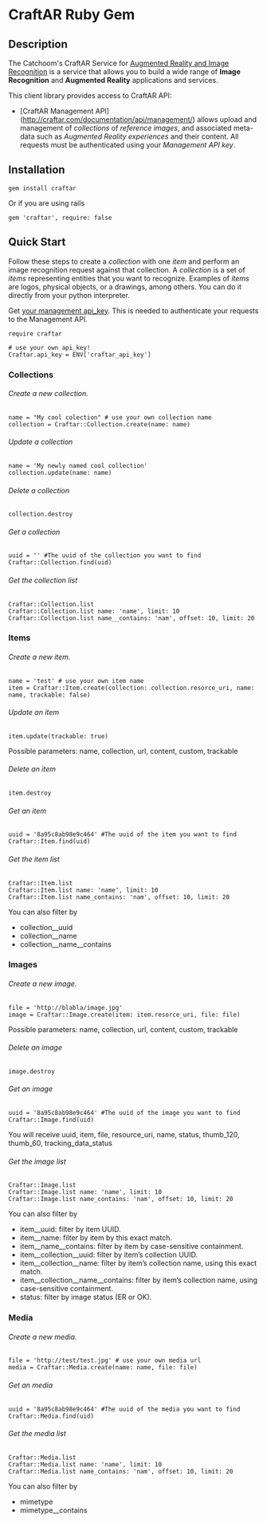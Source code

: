 # CraftAR Ruby Gem

## Description

The Catchoom's CraftAR Service for [Augmented Reality and Image Recognition](http://craftar.com/product/craftar/augmented-reality-and-image-recognition/) is a  service
that allows you to build a wide range of __Image Recognition__ and __Augmented Reality__ applications
and services.

This client library provides access to CraftAR API:

- [CraftAR Management API]
(http://craftar.com/documentation/api/management/)
  allows upload and management of _collections_ of _reference images_, and associated meta-data such as _Augmented Reality experiences_ and their content.
  All requests must be authenticated using your _Management API key_.



## Installation

    gem install craftar

Or if you are using rails

    gem 'craftar', require: false


## Quick Start

Follow these steps to create a _collection_ with one _item_ and perform
an image recognition request against that collection.  A _collection_ is a set
of _items_ representing entities that you want to recognize. Examples of _items_
are logos, physical objects, or a drawings, among others.
You can do it directly from your python interpreter.

Get [your management api_key](https://my.craftar.net/api_access/).
This is needed to authenticate your requests to the Management API.

    require craftar

    # use your own api_key!
    Craftar.api_key = ENV['craftar_api_key']


### Collections

###### Create a new collection.

    name = "My cool colection" # use your own collection name
    collection = Craftar::Collection.create(name: name)

###### Update a collection
    name = 'My newly named cool collection'
    collection.update(name: name)


###### Delete a collection
    collection.destroy

###### Get a collection
    uuid = '' #The uuid of the collection you want to find
    Craftar::Collection.find(uid)

###### Get the collection list
    Craftar::Collection.list
    Craftar::Collection.list name: 'name', limit: 10
    Craftar::Collection.list name__contains: 'nam', offset: 10, limit: 20


### Items

###### Create a new item.

    name = 'test' # use your own item name
    item = Craftar::Item.create(collection: collection.resorce_uri, name: name, trackable: false)

###### Update an item

    item.update(trackable: true)

Possible parameters: name, collection, url, content, custom, trackable

###### Delete an item
    item.destroy

###### Get an item
    uuid = '8a95c8ab98e9c464' #The uuid of the item you want to find
    Craftar::Item.find(uid)

###### Get the item list
    Craftar::Item.list
    Craftar::Item.list name: 'name', limit: 10
    Craftar::Item.list name_contains: 'nam', offset: 10, limit: 20

  You can also filter by
  - collection__uuid
  - collection__name
  - collection__name__contains



### Images

###### Create a new image.

    file = 'http://blabla/image.jpg'
    image = Craftar::Image.create(item: item.resorce_uri, file: file)

Possible parameters: name, collection, url, content, custom, trackable

###### Delete an image
    image.destroy

###### Get an image
    uuid = '8a95c8ab98e9c464' #The uuid of the image you want to find
    Craftar::Image.find(uid)
You will receive uuid, item, file, resource_uri, name, status, thumb_120, thumb_60, tracking_data_status

###### Get the image list
    Craftar::Image.list
    Craftar::Image.list name: 'name', limit: 10
    Craftar::Image.list name_contains: 'nam', offset: 10, limit: 20

  You can also filter by
  - item__uuid: filter by item UUID.
  - item__name: filter by item by this exact match.
  - item__name__contains: filter by item by case-sensitive containment.
  - item__collection__uuid: filter by item’s collection UUID.
  - item__collection__name: filter by item’s collection name, using this exact match.
  - item__collection__name__contains: filter by item’s collection name, using case-sensitive containment.
  - status: filter by image status (ER or OK).



### Media

###### Create a new media.

    file = 'http://test/test.jpg' # use your own media url
    media = Craftar::Media.create(name: name, file: file)

###### Get an media
    uuid = '8a95c8ab98e9c464' #The uuid of the media you want to find
    Craftar::Media.find(uid)

###### Get the media list
    Craftar::Media.list
    Craftar::Media.list name: 'name', limit: 10
    Craftar::Media.list name_contains: 'nam', offset: 10, limit: 20

  You can also filter by
  - mimetype
  - mimetype__contains

